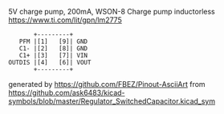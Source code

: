 5V charge pump, 200mA, WSON-8
Charge pump inductorless
https://www.ti.com/lit/gpn/lm2775


	       +---------+
	   PFM |[1]   [9]| GND
	   C1- |[2]   [8]| GND
	   C1+ |[3]   [7]| VIN
	OUTDIS |[4]   [6]| VOUT
	       +---------+


generated by https://github.com/FBEZ/Pinout-AsciiArt from https://github.com/ask6483/kicad-symbols/blob/master/Regulator_SwitchedCapacitor.kicad_sym